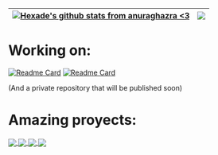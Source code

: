 <!-- Thanks to Anurag Hazra! -->
| <a href="https://github.com/superboom12s"><img align="center" src="https://github-readme-stats.vercel.app/api?username=superboom12s&show_icons=true&hide=contribs,prs&theme=radical#gh-dark-mode-only=true" alt="Hexade's github stats from anuraghazra <3" /></a> | <a href="https://github.com/superboom12s"><img align="center" src="https://github-readme-stats.vercel.app/api/top-langs/?username=superboom12s&layout=compact&theme=radical#gh-dark-mode-only&hide_border=true" /></a> |
| ------------- | ------------- |

# Working on:
[![Readme Card](https://github-readme-stats.vercel.app/api/pin/?username=superboom12s&repo=DNA_Data_App&theme=radical#gh-dark-mode-only)](https://github.com/superboom12s/DNA_Data_App#gh-dark-mode-only)
[![Readme Card](https://github-readme-stats.vercel.app/api/pin/?username=superboom12s&repo=DNA_Data_App&theme=catppuccin_latte#gh-light-mode-only)](https://github.com/superboom12s/DNA_Data_App#gh-light-mode-only)

(And a private repository that will be published soon)

# Amazing proyects:
<a href="https://github.com/superboom12s/DecimalProblem-Fix#gh-dark-mode-only">
  <img align="center" src="https://github-readme-stats.vercel.app/api/pin/?username=superboom12s&repo=DecimalProblem-Fix&theme=radical#gh-dark-mode-only" />
</a>
<a href="https://github.com/superboom12s/PC-Tester#gh-dark-mode-only">
  <img align="center" src="https://github-readme-stats.vercel.app/api/pin/?username=superboom12s&repo=PC-Tester&theme=radical#gh-dark-mode-only" />
</a>

<a href="https://github.com/superboom12s/DecimalProblem-fix#gh-light-mode-only">
  <img align="center" src="https://github-readme-stats.vercel.app/api/pin/?username=superboom12s&repo=DecimalProblem-Fix&theme=catppuccin_latte#gh-light-mode-only" />
</a>
<a href="https://github.com/superboom12s/PC-Tester#gh-light-mode-only">
  <img align="center" src="https://github-readme-stats.vercel.app/api/pin/?username=superboom12s&repo=PC-Tester&theme=catppuccin_latte#gh-light-mode-only" />
</a>
